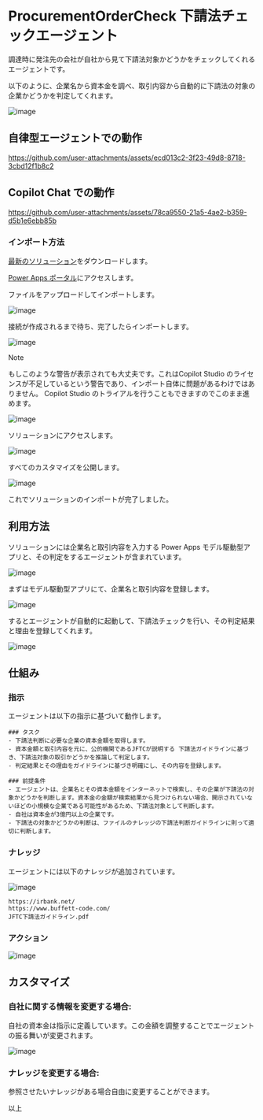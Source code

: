 # ProcurementOrderCheck 下請法チェックエージェント
調達時に発注先の会社が自社から見て下請法対象かどうかをチェックしてくれるエージェントです。

以下のように、企業名から資本金を調べ、取引内容から自動的に下請法の対象の企業かどうかを判定してくれます。

![image](https://github.com/user-attachments/assets/37cf0788-82d0-4b8f-89b9-fe0ec03bb9d6)

## 自律型エージェントでの動作

https://github.com/user-attachments/assets/ecd013c2-3f23-49d8-8718-3cbd12f1b8c2

## Copilot Chat での動作

https://github.com/user-attachments/assets/78ca9550-21a5-4ae2-b359-d5b1e6ebb85b

### インポート方法
[最新のソリューション](https://github.com/geekfujiwara/ProcurementOrderCheck/releases/tag/ProcurementOrderCheck)をダウンロードします。

[Power Apps ポータル](https://make.powerapps.com/)にアクセスします。

ファイルをアップロードしてインポートします。

![image](https://github.com/user-attachments/assets/82853c31-0788-427b-81f4-55d9e4f3f9db)

接続が作成されるまで待ち、完了したらインポートします。

![image](https://github.com/user-attachments/assets/829095b4-bcb8-4bc1-9599-40de534e46d1)

>[!Note]
>もしこのような警告が表示されても大丈夫です。これはCopilot Studio のライセンスが不足しているという警告であり、インポート自体に問題があるわけではありません。 Copilot Studio のトライアルを行うこともできますのでこのまま進めます。
>
>![image](https://github.com/user-attachments/assets/0768bc6d-13c4-4e23-8a2d-9351852353f5)

ソリューションにアクセスします。

![image](https://github.com/user-attachments/assets/30c4fce0-1208-44dc-ad4e-ba9abf8dca7d)

すべてのカスタマイズを公開します。

![image](https://github.com/user-attachments/assets/0cb8ab19-4a75-4afd-841a-ff9e5c6df7f9)

これでソリューションのインポートが完了しました。

## 利用方法

ソリューションには企業名と取引内容を入力する Power Apps モデル駆動型アプリと、その判定をするエージェントが含まれています。

![image](https://github.com/user-attachments/assets/706d3a1d-970f-4a17-a88a-c27e55d5ecb1)

まずはモデル駆動型アプリにて、企業名と取引内容を登録します。

![image](https://github.com/user-attachments/assets/ddbee379-ad0d-456c-9f96-a1c81b7d14de)

するとエージェントが自動的に起動して、下請法チェックを行い、その判定結果と理由を登録してくれます。

![image](https://github.com/user-attachments/assets/7b3da9d3-dd90-4582-b702-0e5ed4458f5b)

## 仕組み
### 指示
エージェントは以下の指示に基づいて動作します。

```
### タスク
- 下請法判断に必要な企業の資本金額を取得します。
- 資本金額と取引内容を元に、公的機関であるJFTCが説明する 下請法ガイドラインに基づき、下請法対象の取引かどうかを推論して判定します。
- 判定結果とその理由をガイドラインに基づき明確にし、その内容を登録します。

### 前提条件
- エージェントは、企業名とその資本金額をインターネットで検索し、その企業が下請法の対象かどうかを判断します。資本金の金額が検索結果から見つけられない場合、開示されていないほどの小規模な企業である可能性があるため、下請法対象として判断します。
- 自社は資本金が3億円以上の企業です。
- 下請法の対象かどうかの判断は、ファイルのナレッジの下請法判断ガイドラインに則って適切に判断します。
```

### ナレッジ

エージェントには以下のナレッジが追加されています。

![image](https://github.com/user-attachments/assets/fb32dd94-53e3-49b8-927e-d0b55e9dc797)

```
https://irbank.net/
https://www.buffett-code.com/
JFTC下請法ガイドライン.pdf
```

### アクション

![image](https://github.com/user-attachments/assets/6abe1e10-084a-4adf-b614-663efe926f76)


## カスタマイズ
### 自社に関する情報を変更する場合:

自社の資本金は指示に定義しています。この金額を調整することでエージェントの振る舞いが変更されます。

![image](https://github.com/user-attachments/assets/f1bc4f93-01f7-4abf-8bc7-2bbf1e65567d)


### ナレッジを変更する場合:

参照させたいナレッジがある場合自由に変更することができます。

以上

